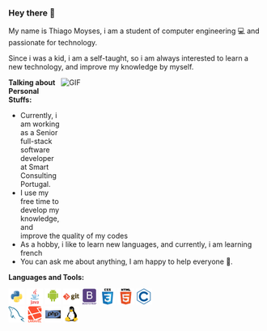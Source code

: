 ### Hey there 👋

My name is Thiago Moyses, i am a student of computer engineering 💻 and passionate for technology.<br />

Since i was a kid, i am a self-taught, so i am always interested to learn a new technology, and improve my knowledge by myself.<br />

  <img align="right" alt="GIF" src="https://media.giphy.com/media/349qKnoIBHK1i/giphy.gif" width="400" height="300" />
  
**Talking about Personal Stuffs:**

- Currently, i am working as a Senior full-stack software developer at Smart Consulting Portugal.
- I use my free time to develop my knowledge, and improve the quality of my codes
- As a hobby, i like to learn new languages, and currently, i am learning french 
- You can ask me about anything, I am happy to help everyone 💬.

**Languages and Tools:**  

<code><img height="32" src="https://raw.githubusercontent.com/github/explore/80688e429a7d4ef2fca1e82350fe8e3517d3494d/topics/python/python.png"></code>
<code><img height="32" src="https://github.com/thiagomoyses/thiagomoyses/blob/main/java-original-wordmark.svg"></code>
<code><img height="32" src="https://github.com/thiagomoyses/thiagomoyses/blob/main/android-original-wordmark.svg"></code>
<code><img height="32" src="https://raw.githubusercontent.com/github/explore/80688e429a7d4ef2fca1e82350fe8e3517d3494d/topics/git/git.png"></code>
<code><img height="32" src="https://github.com/thiagomoyses/thiagomoyses/blob/main/bootstrap-plain-wordmark.svg"></code>
<code><img height="32" src="https://github.com/thiagomoyses/thiagomoyses/blob/main/css3-original-wordmark.svg"></code>
<code><img height="32" src="https://github.com/thiagomoyses/thiagomoyses/blob/main/html5-original-wordmark.svg"></code>
<code><img height="32" src="https://github.com/thiagomoyses/thiagomoyses/blob/main/c-line.svg"></code><br>
<code><img height="32" src="https://github.com/thiagomoyses/thiagomoyses/blob/main/mysql-plain.svg"></code>
<code><img height="32" src="https://github.com/thiagomoyses/thiagomoyses/blob/main/laravel-plain-wordmark.svg"></code>
<code><img height="32" src="https://github.com/thiagomoyses/thiagomoyses/blob/main/php-original.svg"></code>
<code><img height="32" src="https://github.com/thiagomoyses/thiagomoyses/blob/main/linux-original.svg"></code>

<!----
📈 My GitHub Stats

<p align="center"> <img src="https://github-readme-stats.vercel.app/api?username=thiagomoyses&show_icons=true&theme=dracula" alt="thiagomoyses" /> ---->
